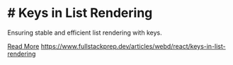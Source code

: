 # # Keys in List Rendering

Ensuring stable and efficient list rendering with keys.

[Read More](https://www.fullstackprep.dev/articles/webd/react/keys-in-list-rendering) https://www.fullstackprep.dev/articles/webd/react/keys-in-list-rendering
